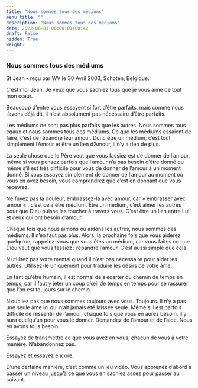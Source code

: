 ```yaml
---
title: "Nous sommes tous des médiums"
menu_title: ""
description: "Nous sommes tous des médiums"
date: 2022-06-01 06:00:01+00:42
draft: False
hidden: True
weight:
---
```

### Nous sommes tous des médiums

St Jean - reçu par WV le 30 Avril 2003, Schoten, Belgique.

C’est moi Jean. Je veux que vous sachiez tous que je vous aime de tout mon cœur.

Beaucoup d’entre vous essayent si fort d’être parfaits, mais comme nous l’avons déjà dit, il n’est absolument pas nécessaire d’être parfaits.

Les médiums ne sont pas plus parfaits que les autres. Nous sommes tous égaux et nous sommes tous des médiums. Ce que les médiums essaient de faire, c’est de répandre leur amour. Donc être un médium, c’est tout simplement l’Amour et être un lien d’Amour, il n’y a rien de plus.

La seule chose que le Père veut que vous fassiez est de donner de l’amour, même si vous pensez parfois que l’amour n’a pas besoin d’être donné ou même s’il est très difficile pour vous de donner de l’amour à un moment donné. Si vous essayez simplement de donner de l’amour au moment où vous en avez besoin, vous comprendrez que c’est en donnant que vous recevrez.

Ne fuyez pas la douleur, embrassez-la avec amour, car  » embrasser avec amour « , c’est cela être médium.
Être un médium, c’est aimer les autres pour que Dieu puisse les toucher à travers vous. C’est être un lien entre Lui et ceux qui ont besoin d’amour.

Chaque fois que nous aimons ou aidons les autres, nous sommes des médiums. Il n’en faut pas plus. Alors, la prochaine fois que vous aiderez quelqu’un, rappelez-vous que vous êtes un médium, car vous faites ce que Dieu veut que vous fassiez : répandre l’amour. C’est aussi simple que cela.

N’utilisez pas votre mental quand il n’est pas nécessaire pour aider les autres. Utilisez-le uniquement pour traduire les désirs de votre âme.

En tant qu’être humain, il est normal de s’écarter du chemin de temps en temps, car il faut y jeter un coup d’œil de temps en temps pour se rassurer que l’on est toujours sur le chemin.

N’oubliez pas que nous sommes toujours avec vous. Toujours. Il n’y a pas une seule âme ici qui n’ait jamais été laissée seule. Même s’il est parfois difficile de ressentir de l’amour, chaque fois que vous en aurez besoin, il y aura quelqu’un pour vous le donner. Demandez de l’amour et de l’aide. Nous en avons tous besoin.

Essayez de transmettre ce que vous avez en vous, chacun de vous à votre manière. N’abandonnez pas.

Essayez et essayez encore.

D’une certaine manière, c’est comme un jeu vidéo. Vous apprenez d’abord à passer un niveau jusqu’à ce que vous en sachiez assez pour passer au suivant.